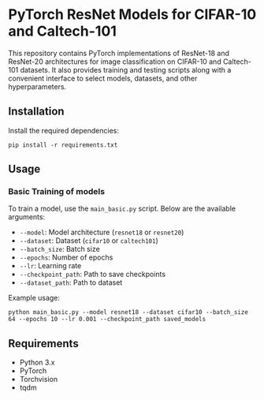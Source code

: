 # PyTorch ResNet Models for CIFAR-10 and Caltech-101

This repository contains PyTorch implementations of ResNet-18 and ResNet-20 architectures for image classification on CIFAR-10 and Caltech-101 datasets. It also provides training and testing scripts along with a convenient interface to select models, datasets, and other hyperparameters.

## Installation
Install the required dependencies:

```pip install -r requirements.txt```


## Usage

### Basic Training of models

To train a model, use the `main_basic.py` script. Below are the available arguments:

- `--model`: Model architecture (`resnet18` or `resnet20`)
- `--dataset`: Dataset (`cifar10` or `caltech101`)
- `--batch_size`: Batch size
- `--epochs`: Number of epochs
- `--lr`: Learning rate
- `--checkpoint_path`: Path to save checkpoints
- `--dataset_path`: Path to dataset

Example usage:

```python main_basic.py --model resnet18 --dataset cifar10 --batch_size 64 --epochs 10 --lr 0.001 --checkpoint_path saved_models```


## Requirements

- Python 3.x
- PyTorch
- Torchvision
- tqdm

